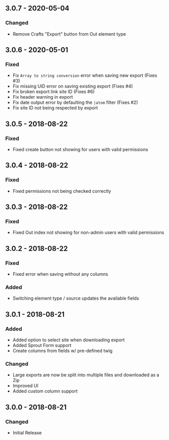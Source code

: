 ## 3.0.7 - 2020-05-04
### Changed
- Remove Crafts "Export" button from Out element type

## 3.0.6 - 2020-05-01
### Fixed
- Fix `Array to string conversion` error when saving new export (Fixes #3)
- Fix missing UID error on saving existing export (Fixes #4)
- Fix broken export link site ID (Fixes #6)
- Fix header warning in export
- Fix date output error by defaulting the `|atom` filter (Fixes #2)
- Fix site ID not being respected by export

## 3.0.5 - 2018-08-22
### Fixed
- Fixed create button not showing for users with valid permissions

## 3.0.4 - 2018-08-22
### Fixed
- Fixed permissions not being checked correctly

## 3.0.3 - 2018-08-22
### Fixed
- Fixed Out index not showing for non-admin users with valid permissions

## 3.0.2 - 2018-08-22
### Fixed
- Fixed error when saving without any columns

### Added
- Switching element type / source updates the available fields

## 3.0.1 - 2018-08-21
### Added
- Added option to select site when downloading export
- Added Sprout Form support
- Create columns from fields w/ pre-defined twig

### Changed
- Large exports are now be split into multiple files and downloaded as a Zip
- Improved UI
- Added custom column support

## 3.0.0 - 2018-08-21
### Changed
- Initial Release